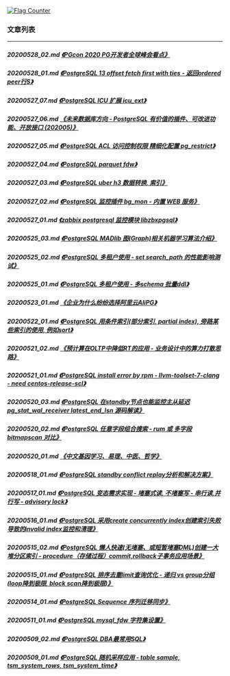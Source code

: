 <a rel="nofollow" href="http://info.flagcounter.com/h9V1"  ><img src="http://s03.flagcounter.com/count/h9V1/bg_FFFFFF/txt_000000/border_CCCCCC/columns_2/maxflags_12/viewers_0/labels_0/pageviews_0/flags_0/"  alt="Flag Counter"  border="0"  ></a>  
  
### 文章列表  
----  
##### 20200528_02.md   [《PGcon 2020 PG开发者全球峰会看点》](20200528_02.md)  
##### 20200528_01.md   [《PostgreSQL 13 offset fetch first with ties - 返回ordered peer行S》](20200528_01.md)  
##### 20200527_07.md   [《PostgreSQL ICU 扩展 icu_ext》](20200527_07.md)  
##### 20200527_06.md   [《未来数据库方向 - PostgreSQL 有价值的插件、可改进功能、开放接口 (202005)》](20200527_06.md)  
##### 20200527_05.md   [《PostgreSQL ACL 访问控制权限 精细化配置 pg_restrict》](20200527_05.md)  
##### 20200527_04.md   [《PostgreSQL parquet fdw》](20200527_04.md)  
##### 20200527_03.md   [《PostgreSQL uber h3 数据转换, 索引》](20200527_03.md)  
##### 20200527_02.md   [《PostgreSQL 监控插件 bg_mon - 内置 WEB 服务》](20200527_02.md)  
##### 20200527_01.md   [《zabbix postgresql 监控模块 libzbxpgsql》](20200527_01.md)  
##### 20200525_03.md   [《PostgreSQL MADlib 图(Graph)相关机器学习算法介绍》](20200525_03.md)  
##### 20200525_02.md   [《PostgreSQL 多租户使用 - set search_path 的性能影响测试》](20200525_02.md)  
##### 20200525_01.md   [《PostgreSQL 多租户使用 - 多schema 批量ddl》](20200525_01.md)  
##### 20200523_01.md   [《企业为什么纷纷选择阿里云AliPG》](20200523_01.md)  
##### 20200522_01.md   [《PostgreSQL 用条件索引(部分索引, partial index), 旁路某些索引的使用, 例如sort》](20200522_01.md)  
##### 20200521_02.md   [《预计算在OLTP中降低RT的应用 - 业务设计中的算力打散思路》](20200521_02.md)  
##### 20200521_01.md   [《PostgreSQL install error by rpm - llvm-toolset-7-clang - need centos-release-scl》](20200521_01.md)  
##### 20200520_03.md   [《PostgreSQL 在standby节点也能监控主从延迟 pg_stat_wal_receiver latest_end_lsn 源码解读》](20200520_03.md)  
##### 20200520_02.md   [《PostgreSQL 任意字段组合搜索 - rum 或 多字段 bitmapscan 对比》](20200520_02.md)  
##### 20200520_01.md   [《中文基因学习、易理、中医、哲学》](20200520_01.md)  
##### 20200518_01.md   [《PostgreSQL standby conflict replay分析和解决方案》](20200518_01.md)  
##### 20200517_01.md   [《PostgreSQL 变态需求实现 - 堵塞式读, 不堵塞写 - 串行读,并行写 - advisory lock》](20200517_01.md)  
##### 20200516_01.md   [《PostgreSQL 采用create concurrently index创建索引失败导致的invalid index监控和清理》](20200516_01.md)  
##### 20200515_02.md   [《PostgreSQL 懒人快速(无堵塞、或短暂堵塞DML)创建一大堆分区索引 - procedure（存储过程）commit,rollback子事务应用场景》](20200515_02.md)  
##### 20200515_01.md   [《PostgreSQL 排序去重limit查询优化 - 递归 vs group分组 (loop降到极限, block scan降到极限)》](20200515_01.md)  
##### 20200514_01.md   [《PostgreSQL Sequence 序列迁移同步》](20200514_01.md)  
##### 20200511_01.md   [《PostgreSQL mysql_fdw 字符集设置》](20200511_01.md)  
##### 20200509_02.md   [《PostgreSQL DBA最常用SQL》](20200509_02.md)  
##### 20200509_01.md   [《PostgreSQL 随机采样应用 - table sample, tsm_system_rows, tsm_system_time》](20200509_01.md)  
